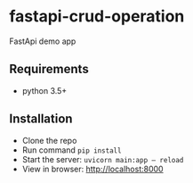 # fastapi-crud-operation
FastApi demo app

## Requirements

- python 3.5+

## Installation

- Clone the repo
- Run command `pip install`
- Start the server: `uvicorn main:app — reload`
- View in browser: <http://localhost:8000>